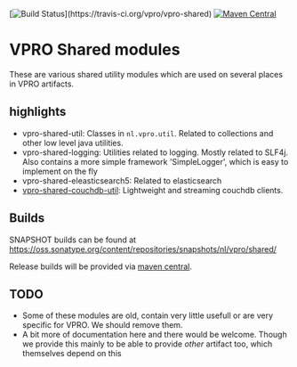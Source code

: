 [![Build Status](https://travis-ci.org/vpro/vpro-shared.svg?)](https://travis-ci.org/vpro/vpro-shared)
[![Maven Central](https://maven-badges.herokuapp.com/maven-central/nl.vpro/vpro-shared/badge.svg?style=plastic)](https://maven-badges.herokuapp.com/maven-central/nl.vpro/vpro-shared)

# VPRO Shared modules



These are various shared utility modules which are used on several
places in VPRO artifacts.


## highlights

- vpro-shared-util: Classes in `nl.vpro.util`.  Related to collections and other low level java utilities.
- vpro-shared-logging: Utilities related to logging. Mostly related to SLF4j. Also contains a more simple framework 'SimpleLogger', which is easy to implement on the fly
- vpro-shared-eleasticsearch5: Related to elasticsearch
- [vpro-shared-couchdb-util](vpro-shared-couchdb-util/README.md): Lightweight and streaming couchdb clients. 


## Builds

SNAPSHOT builds can be found at https://oss.sonatype.org/content/repositories/snapshots/nl/vpro/shared/

Release builds will be provided via [maven central](https://search.maven.org/search?q=g:nl.vpro).

## TODO

- Some of these modules are old, contain very little usefull or are very specific for VPRO. We should remove them.
- A bit more of documentation here and there would be welcome. Though we provide this mainly to be able to provide _other_ artifact too, which themselves depend on this

